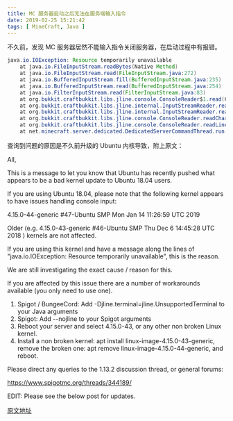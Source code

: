 ```yaml
---
title: MC 服务器启动之后无法在服务端输入指令
date: 2019-02-25 15:21:42
tags: [ MineCraft, Java ]
---
```




不久前，发现 MC 服务器居然不能输入指令关闭服务器，在启动过程中有报错。

```java
java.io.IOException: Resource temporarily unavailable
	at java.io.FileInputStream.readBytes(Native Method)
	at java.io.FileInputStream.read(FileInputStream.java:272)
	at java.io.BufferedInputStream.fill(BufferedInputStream.java:235)
	at java.io.BufferedInputStream.read(BufferedInputStream.java:254)
	at java.io.FilterInputStream.read(FilterInputStream.java:83)
	at org.bukkit.craftbukkit.libs.jline.console.ConsoleReader$1.read(ConsoleReader.java:167)
	at org.bukkit.craftbukkit.libs.jline.internal.InputStreamReader.read(InputStreamReader.java:267)
	at org.bukkit.craftbukkit.libs.jline.internal.InputStreamReader.read(InputStreamReader.java:204)
	at org.bukkit.craftbukkit.libs.jline.console.ConsoleReader.readCharacter(ConsoleReader.java:995)
	at org.bukkit.craftbukkit.libs.jline.console.ConsoleReader.readLine(ConsoleReader.java:1167)
	at net.minecraft.server.dedicated.DedicatedServerCommandThread.run(DedicatedServerCommandThread.java:38)
```

查询到问题的原因是不久前升级的 Ubuntu 内核导致，附上原文：

All,

This is a message to let you know that Ubuntu has recently pushed what appears to be a bad kernel update to Ubuntu 18.04 users.

If you are using Ubuntu 18.04, please note that the following kernel appears to have issues handling console input: 

4.15.0-44-generic #47-Ubuntu SMP Mon Jan 14 11:26:59 UTC 2019 

Older (e.g.  4.15.0-43-generic #46-Ubuntu SMP Thu Dec 6 14:45:28 UTC 2018 ) kernels are not affected.

If you are using this kernel and have a message along the lines of "java.io.IOException: Resource temporarily unavailable", this is the reason.

 We are still investigating the exact cause / reason for this.



If you are affected by this issue there are a number of workarounds available (you only need to use one).

1. Spigot / BungeeCord: Add -Djline.terminal=jline.UnsupportedTerminal to your Java arguments
2. Spigot: Add --nojline to your Spigot arguments
3. Reboot your server and select 4.15.0-43, or any other non broken Linux kernel.
4. Install a non broken kernel: apt install linux-image-4.15.0-43-generic, remove the broken one: apt remove linux-image-4.15.0-44-generic, and reboot.

Please direct any queries to the 1.13.2 discussion thread, or general forums:



https://www.spigotmc.org/threads/344189/



EDIT: Please see the below post for updates.



[原文地址](https://www.spigotmc.org/threads/ubuntu-18-04-bad-kernel-update.357871/)